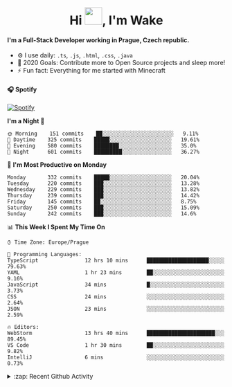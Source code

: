 <h1 align="center">Hi <img src="https://raw.githubusercontent.com/MrWakeCZ/MrWakeCZ/master/Hi.gif" width="40px" />, I'm Wake</h1>

#### I'm a Full-Stack Developer working in Prague, Czech republic.
- ⚙️ I use daily: `.ts`, `.js`, `.html`, `.css`, `.java`
- 🥅 2020 Goals: Contribute more to Open Source projects and sleep more!
- ⚡ Fun fact: Everything for me started with Minecraft

#### 🎧 Spotify
[![Spotify](https://novatorem-delta-eight.vercel.app/api/spotify)](https://open.spotify.com/user/wakeecz)

<!--START_SECTION:waka-->
**I'm a Night 🦉** 

```text
🌞 Morning    151 commits    ██░░░░░░░░░░░░░░░░░░░░░░░   9.11% 
🌆 Daytime    325 commits    █████░░░░░░░░░░░░░░░░░░░░   19.61% 
🌃 Evening    580 commits    ████████░░░░░░░░░░░░░░░░░   35.0% 
🌙 Night      601 commits    █████████░░░░░░░░░░░░░░░░   36.27%

```
📅 **I'm Most Productive on Monday** 

```text
Monday       332 commits    █████░░░░░░░░░░░░░░░░░░░░   20.04% 
Tuesday      220 commits    ███░░░░░░░░░░░░░░░░░░░░░░   13.28% 
Wednesday    229 commits    ███░░░░░░░░░░░░░░░░░░░░░░   13.82% 
Thursday     239 commits    ███░░░░░░░░░░░░░░░░░░░░░░   14.42% 
Friday       145 commits    ██░░░░░░░░░░░░░░░░░░░░░░░   8.75% 
Saturday     250 commits    ███░░░░░░░░░░░░░░░░░░░░░░   15.09% 
Sunday       242 commits    ███░░░░░░░░░░░░░░░░░░░░░░   14.6%

```


📊 **This Week I Spent My Time On** 

```text
⌚︎ Time Zone: Europe/Prague

💬 Programming Languages: 
TypeScript               12 hrs 10 mins      ████████████████████░░░░░   79.63% 
YAML                     1 hr 23 mins        ██░░░░░░░░░░░░░░░░░░░░░░░   9.16% 
JavaScript               34 mins             █░░░░░░░░░░░░░░░░░░░░░░░░   3.73% 
CSS                      24 mins             ░░░░░░░░░░░░░░░░░░░░░░░░░   2.64% 
JSON                     23 mins             ░░░░░░░░░░░░░░░░░░░░░░░░░   2.59%

🔥 Editors: 
WebStorm                 13 hrs 40 mins      ██████████████████████░░░   89.45% 
VS Code                  1 hr 30 mins        ██░░░░░░░░░░░░░░░░░░░░░░░   9.82% 
IntelliJ                 6 mins              ░░░░░░░░░░░░░░░░░░░░░░░░░   0.73%

```


<!--END_SECTION:waka-->

<details>
  <summary>:zap: Recent Github Activity</summary>

<!--START_SECTION:activity-->
1. ❗️ Opened issue [#574](https://github.com/Zrips/Residence/issues/574) in [Zrips/Residence](https://github.com/Zrips/Residence)
2. 🎉 Merged PR [#12](https://github.com/craftmania-cz/craftmanager/pull/12) in [craftmania-cz/craftmanager](https://github.com/craftmania-cz/craftmanager)
3. 🗣 Commented on [#12](https://github.com/craftmania-cz/craftmanager/issues/12) in [craftmania-cz/craftmanager](https://github.com/craftmania-cz/craftmanager)
4. 🎉 Merged PR [#10](https://github.com/craftmania-cz/craftmanager/pull/10) in [craftmania-cz/craftmanager](https://github.com/craftmania-cz/craftmanager)
5. 🎉 Merged PR [#11](https://github.com/craftmania-cz/craftmanager/pull/11) in [craftmania-cz/craftmanager](https://github.com/craftmania-cz/craftmanager)
<!--END_SECTION:activity-->

</details>
